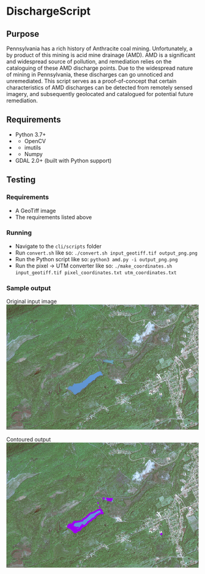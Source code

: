 # DischargeScript
## Purpose
Pennsylvania has a rich history of Anthracite coal mining. Unfortunately, a by product of this mining is acid mine drainage (AMD). AMD is a significant and widespread source of pollution, and remediation relies on the cataloguing of these AMD discharge points. Due to the widespread nature of mining in Pennsylvania, these discharges can go unnoticed and unremediated. This script serves as a proof-of-concept that certain characteristics of AMD discharges can be detected from remotely sensed imagery, and subsequently geolocated and catalogued for potential future remediation. 

## Requirements
* Python 3.7+
* * OpenCV
* * imutils
* * Numpy 
* GDAL 2.0+ (built with Python support)

## Testing
### Requirements
* A GeoTiff image
* The requirements listed above

### Running
* Navigate to the ```cli/scripts``` folder
* Run ```convert.sh``` like so: ```./convert.sh input_geotiff.tif output_png.png```
* Run the Python script like so: ```python3 amd.py -i output_png.png```
* Run the pixel -> UTM converter like so: ```./make_coordinates.sh input_geotiff.tif pixel_coordinates.txt utm_coordinates.txt```

### Sample output
Original input image
![original discharge](cli/examples/out_original.png "Original input image")

Contoured output
![output discharge](cli/examples/out_contoured.png "Contoured input image")
